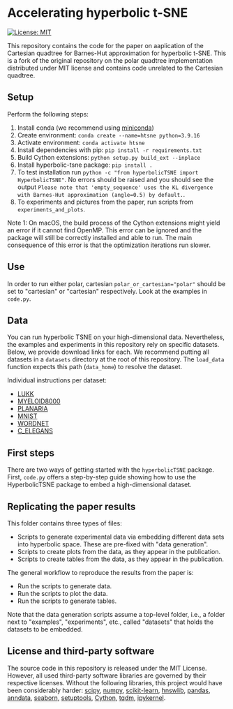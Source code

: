 # Accelerating hyperbolic t-SNE

[![License: MIT](https://img.shields.io/badge/License-MIT-yellow.svg)](https://opensource.org/licenses/MIT)

This repository contains the code for the paper on aaplication of the Cartesian quadtree for Barnes-Hut approximation for hyperbolic t-SNE. This is a fork of the original repository on the polar quadtree implementation distributed under MIT license and contains code unrelated to the Cartesian quadtree.

## Setup

Perform the following steps:

1. Install conda (we recommend using [miniconda](https://docs.conda.io/projects/miniconda/en/latest/))
2. Create environment: `conda create --name=htsne python=3.9.16`
3. Activate environment: `conda activate htsne`
4. Install dependencies with pip: `pip install -r requirements.txt`
5. Build Cython extensions: `python setup.py build_ext --inplace`
6. Install hyperbolic-tsne package: `pip install .`
7. To test installation run `python -c "from hyperbolicTSNE import HyperbolicTSNE"`. No errors should be raised and you should see the output `Please note that 'empty_sequence' uses the KL divergence with Barnes-Hut approximation (angle=0.5) by default.`.
8. To experiments and pictures from the paper, run scripts from `experiments_and_plots`.

Note 1: 
On macOS, the build process of the Cython extensions might yield an error if it cannot find OpenMP.
This error can be ignored and the package will still be correctly installed and able to run. 
The main consequence of this error is that the optimization iterations run slower.

## Use

In order to run either polar, cartesian `polar_or_cartesian="polar"` should be set to "cartesian" or "cartesian" respectively.
Look at the examples in `code.py`.

## Data

You can run hyperbolic TSNE on your high-dimensional data. 
Nevertheless, the examples and experiments in this repository rely on specific datasets. 
Below, we provide download links for each. 
We recommend putting all datasets in a `datasets` directory at the root of this repository.
The `load_data` function expects this path (`data_home`) to resolve the dataset.

Individual instructions per dataset:
- [LUKK](https://www.ebi.ac.uk/biostudies/arrayexpress/studies/E-MTAB-62)
- [MYELOID8000](https://github.com/scverse/scanpy_usage/tree/master/170430_krumsiek11)
- [PLANARIA](https://shiny.mdc-berlin.de/psca/)
- [MNIST](https://yann.lecun.com/exdb/mnist/)
- [WORDNET](https://github.com/facebookresearch/poincare-embeddings)
- [C_ELEGANS](https://github.com/Munfred/wormcells-data/releases)

## First steps

There are two ways of getting started with the `hyperbolicTSNE` package.
First, `code.py` offers a step-by-step guide showing how to use the HyperbolicTSNE package to embed a high-dimensional dataset.

## Replicating the paper results

This folder contains three types of files:
- Scripts to generate experimental data via embedding different data sets into hyperbolic space. These are pre-fixed with "data generation". 
- Scripts to create plots from the data, as they appear in the publication.
- Scripts to create tables from the data, as they appear in the publication.

The general workflow to reproduce the results from the paper is:
- Run the scripts to generate data.
- Run the scripts to plot the data.
- Run the scripts to generate tables.

Note that the data generation scripts assume a top-level folder, i.e., a folder next to "examples", "experiments", etc., called "datasets" that holds the datasets to be embedded.

## License and third-party software
The source code in this repository is released under the MIT License. However, all used third-party software libraries are governed by their respective licenses. Without the following libraries, this project would have been considerably harder: 
[scipy](https://scipy.org),
[numpy](https://numpy.org),
[scikit-learn](https://scikit-learn.org/stable/),
[hnswlib](https://github.com/nmslib/hnswlib),
[pandas](https://pandas.pydata.org),
[anndata](https://anndata.readthedocs.io/en/latest/),
[seaborn](https://seaborn.pydata.org),
[setuptools](https://github.com/pypa/setuptools),
[Cython](https://cython.org),
[tqdm](https://github.com/tqdm/tqdm),
[ipykernel](https://ipython.org).
